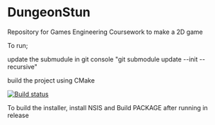 # DungeonStun
Repository for Games Engineering Coursework to make a 2D game

To run;

update the submudule in git console
"git submodule update --init --recursive"

build the project using CMake

[![Build status](https://ci.appveyor.com/api/projects/status/jf9e1m0ctk4fko3t/branch/master?svg=true)](https://ci.appveyor.com/project/40206111/dungeonstun/branch/master)

To build the installer, install NSIS and Build PACKAGE after running in release